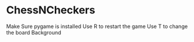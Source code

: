 # ChessNCheckers

Make Sure pygame is installed 
Use R to restart the game
Use T to change the board Background
